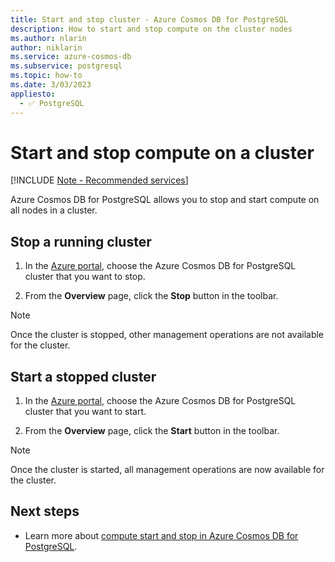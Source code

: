 ```yaml
---
title: Start and stop cluster - Azure Cosmos DB for PostgreSQL
description: How to start and stop compute on the cluster nodes
ms.author: nlarin
author: niklarin
ms.service: azure-cosmos-db
ms.subservice: postgresql
ms.topic: how-to
ms.date: 3/03/2023
appliesto:
  - ✅ PostgreSQL
---
```


# Start and stop compute on a cluster

[!INCLUDE [Note - Recommended services](includes/note-recommended-services.md)]

Azure Cosmos DB for PostgreSQL allows you to stop and start compute on all nodes in a cluster. 

## Stop a running cluster

1.  In the [Azure portal](https://portal.azure.com/), choose the Azure Cosmos DB for PostgreSQL cluster that you want to stop.

2.  From the **Overview** page, click the **Stop** button in the toolbar.

> [!NOTE]
> Once the cluster is stopped, other management operations are not available for the cluster.


## Start a stopped cluster

1.  In the [Azure portal](https://portal.azure.com/), choose the Azure Cosmos DB for PostgreSQL cluster that you want to start.

2.  From the **Overview** page, click the **Start** button in the toolbar.

> [!NOTE]
> Once the cluster is started, all management operations are now available for the cluster.

## Next steps

- Learn more about [compute start and stop in Azure Cosmos DB for PostgreSQL](./concepts-compute-start-stop.md).

